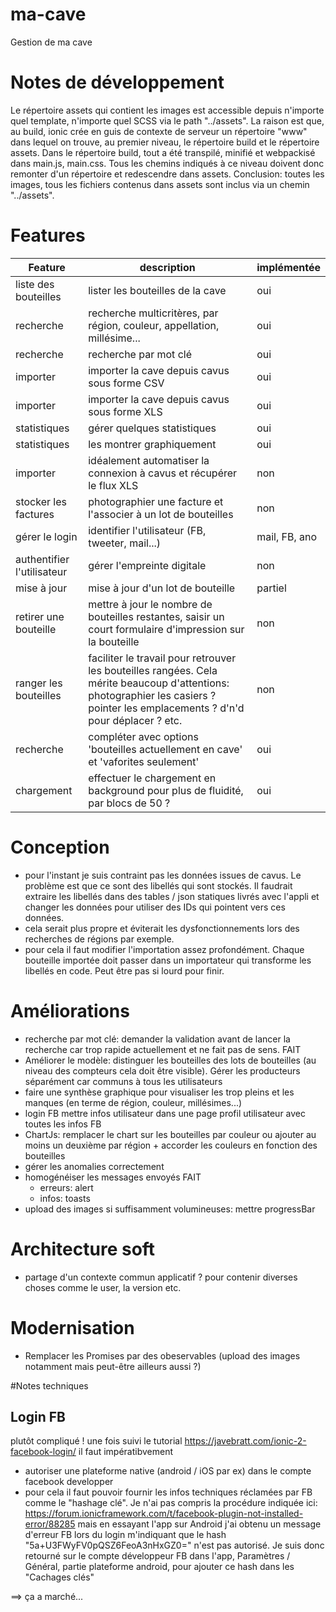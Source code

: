 # ma-cave
Gestion de ma cave

# Notes de développement
Le répertoire assets qui contient les images est accessible depuis n'importe quel template, n'importe quel SCSS via le path "../assets".
La raison est que, au build, ionic crée en guis de contexte de serveur un répertoire "www" dans lequel on trouve, au premier niveau, le répertoire build et le répertoire assets.
Dans le répertoire build, tout a été transpilé, minifié et webpackisé dans main.js, main.css. Tous les chemins indiqués à ce niveau doivent donc remonter d'un répertoire et redescendre dans assets.
Conclusion: toutes les images, tous les fichiers contenus dans assets sont inclus via un chemin "../assets".

# Features

| Feature | description | implémentée |
| ------- | ----------- | ----------- |
| liste des bouteilles | lister les bouteilles de la cave | oui |
| recherche | recherche multicritères, par région, couleur, appellation, millésime... | oui |
| recherche | recherche par mot clé | oui |
| importer | importer la cave depuis cavus sous forme CSV | oui |
| importer | importer la cave depuis cavus sous forme XLS | oui |
| statistiques | gérer quelques statistiques | oui |
| statistiques | les montrer graphiquement | oui |
| importer | idéalement automatiser la connexion à cavus et récupérer le flux XLS | non |
| stocker les factures | photographier une facture et l'associer à un lot de bouteilles | non |
| gérer le login | identifier l'utilisateur (FB, tweeter, mail...) | mail, FB, ano |
| authentifier l'utilisateur | gérer l'empreinte digitale | non |
| mise à jour| mise à jour d'un lot de bouteille | partiel |
| retirer une bouteille | mettre à jour le nombre de bouteilles restantes, saisir un court formulaire d'impression sur la bouteille | non |
| ranger les bouteilles | faciliter le travail pour retrouver les bouteilles rangées. Cela mérite beaucoup d'attentions: photographier les casiers ? pointer les emplacements ? d'n'd pour déplacer ? etc. | non |
|recherche|compléter avec options 'bouteilles actuellement en cave' et 'vaforites seulement' | oui |
| chargement | effectuer le chargement en background pour plus de fluidité, par blocs de 50 ? | oui |


# Conception
- pour l'instant je suis contraint pas les données issues de cavus. Le problème est que ce sont des libellés qui sont stockés. Il faudrait extraire les libellés dans des tables / json statiques livrés avec l'appli et changer les données pour utiliser des IDs qui pointent vers ces données.
- cela serait plus propre et éviterait les dysfonctionnements lors des recherches de régions par exemple.
- pour cela il faut modifier l'importation assez profondément. Chaque bouteille importée doit passer dans un importateur qui transforme les libellés en code. Peut être pas si lourd pour finir.

# Améliorations
- recherche par mot clé: demander la validation avant de lancer la recherche car trop rapide actuellement et ne fait pas de sens. FAIT
- Améliorer le modèle: distinguer les bouteilles des lots de bouteilles (au niveau des compteurs cela doit être visible). Gérer les producteurs séparément car communs à tous les utilisateurs 
- faire une synthèse graphique pour visualiser les trop pleins et les manques (en terme de région, couleur, millésimes...)
- login FB mettre infos utilisateur dans une page profil utilisateur avec toutes les infos FB
- ChartJs: remplacer le chart sur les bouteilles par couleur ou ajouter au moins un deuxième par région + accorder les couleurs en fonction des bouteilles 
- gérer les anomalies correctement
- homogénéiser les messages envoyés FAIT
  - erreurs: alert
  - infos: toasts
- upload des images si suffisamment volumineuses: mettre progressBar

# Architecture soft
- partage d'un contexte commun applicatif ? pour contenir diverses choses comme le user, la version etc.

# Modernisation
- Remplacer les Promises par des obeservables (upload des images notamment mais peut-être ailleurs aussi ?)

#Notes techniques
## Login FB
plutôt compliqué ! une fois suivi le tutorial https://javebratt.com/ionic-2-facebook-login/ il faut impératibvement
- autoriser une plateforme native (android / iOS par ex) dans le compte facebook developper
- pour cela il faut pouvoir fournir les infos techniques réclamées par FB comme le "hashage clé". Je n'ai pas compris la procédure indiquée ici: https://forum.ionicframework.com/t/facebook-plugin-not-installed-error/88285 mais en essayant l'app sur Android j'ai obtenu un message d'erreur FB lors du login m'indiquant que le hash "5a+U3FWyFV0pQSZ6FeoA3nHxGZ0=" n'est pas autorisé. Je suis donc retourné sur le compte développeur FB dans l'app, Paramètres / Général, partie plateforme android, pour ajouter ce hash dans les "Cachages clés"

==> ça a marché...
